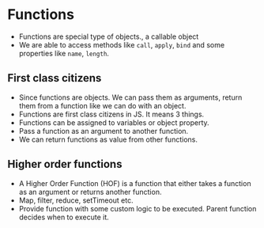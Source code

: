 # Functions

- Functions are special type of objects., a callable object
- We are able to access methods like `call`, `apply`, `bind` and some properties like `name`, `length`.


## First class citizens

- Since functions are objects. We can pass them as arguments, return them from a function like we can do with an object.
- Functions are first class citizens in JS. It means 3 things.
- Functions can be assigned to variables or object property.
- Pass a function as an argument to another function.
- We can return functions as value from other functions.


## Higher order functions

- A Higher Order Function (HOF) is a function that either takes a function as an argument or returns another function.
- Map, filter, reduce, setTimeout etc.
- Provide function with some custom logic to be executed. Parent function decides when to execute it.
